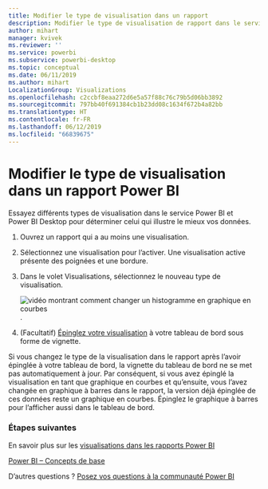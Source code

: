 ```yaml
---
title: Modifier le type de visualisation dans un rapport
description: Modifier le type de visualisation de rapport dans le service Power BI et Power BI Desktop
author: mihart
manager: kvivek
ms.reviewer: ''
ms.service: powerbi
ms.subservice: powerbi-desktop
ms.topic: conceptual
ms.date: 06/11/2019
ms.author: mihart
LocalizationGroup: Visualizations
ms.openlocfilehash: c2ccbf8eaa272d6e5a57f88c76c79b5d06bb3892
ms.sourcegitcommit: 797bb40f691384cb1b23dd08c1634f672b4a82bb
ms.translationtype: HT
ms.contentlocale: fr-FR
ms.lasthandoff: 06/12/2019
ms.locfileid: "66839675"
---
```

# <a name="change-the-type-of-visualization-in-a-power-bi-report"></a>Modifier le type de visualisation dans un rapport Power BI
Essayez différents types de visualisation dans le service Power BI et Power BI Desktop pour déterminer celui qui illustre le mieux vos données. 

1. Ouvrez un rapport qui a au moins une visualisation.   
2. Sélectionnez une visualisation pour l’activer. Une visualisation active présente des poignées et une bordure.    
3. Dans le volet Visualisations, sélectionnez le nouveau type de visualisation. 
   
   ![vidéo montrant comment changer un histogramme en graphique en courbes](media/power-bi-report-change-visualization-type/changeviz.gif).
4. (Facultatif) [Épinglez votre visualisation](../service-dashboard-pin-tile-from-report.md) à votre tableau de bord sous forme de vignette. 

Si vous changez le type de la visualisation dans le rapport après l’avoir épinglée à votre tableau de bord, la vignette du tableau de bord ne se met pas automatiquement à jour. Par conséquent, si vous avez épinglé la visualisation en tant que graphique en courbes et qu’ensuite, vous l’avez changée en graphique à barres dans le rapport, la version déjà épinglée de ces données reste un graphique en courbes. Épinglez le graphique à barres pour l’afficher aussi dans le tableau de bord.

### <a name="next-steps"></a>Étapes suivantes
En savoir plus sur les [visualisations dans les rapports Power BI](power-bi-report-visualizations.md)

[Power BI – Concepts de base](../consumer/end-user-basic-concepts.md)

D’autres questions ? [Posez vos questions à la communauté Power BI](http://community.powerbi.com/)

